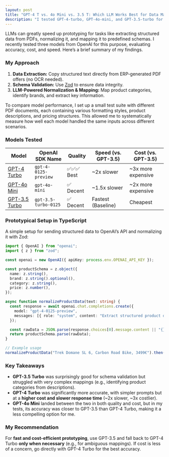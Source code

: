 ```yaml
---
layout: post
title: "GPT-4 T vs. 4o Mini vs. 3.5 T: Which LLM Works Best for Data Mapping?"
description: "I tested GPT-4-turbo, GPT-4o-mini, and GPT-3.5-turbo for structured data extraction. Learn how to balance accuracy, speed, and cost in AI-driven workflows."
---
```


LLMs can greatly speed up prototyping for tasks like extracting structured data from PDFs, normalizing it, and mapping it to predefined schemas. I recently tested three models from OpenAI for this purpose, evaluating accuracy, cost, and speed. Here’s a brief summary of my findings.  

### My Approach  
1. **Data Extraction:** Copy structured text directly from ERP-generated PDF offers (no OCR needed).  
2. **Schema Validation:** Use [Zod](https://zod.dev/) to ensure data integrity.  
3. **LLM-Powered Normalization & Mapping:** Map product categories, identify brands, and extract key information.  

To compare model performance, I set up a small test suite with different PDF documents, each containing various formatting styles, product descriptions, and pricing structures. This allowed me to systematically measure how well each model handled the same inputs across different scenarios.  

### Models Tested  

| Model | OpenAI SDK Name | Quality | Speed (vs. GPT-3.5) | Cost (vs. GPT-3.5) |  
|-------|-----------------|---------|---------------------|---------------------|  
| [GPT-4 Turbo](https://platform.openai.com/docs/models/gpt-4-turbo) | `gpt-4-0125-preview` | ✅✅✅ Best | ~2x slower | ~3x more expensive |  
| [GPT-4o Mini](https://platform.openai.com/docs/models/gpt-4o) | `gpt-4o-mini` | ✅ Decent | ~1.5x slower | ~2x more expensive |  
| [GPT-3.5 Turbo](https://platform.openai.com/docs/models/gpt-3-5) | `gpt-3.5-turbo-0125` | ✅ Decent | Fastest (Baseline) | Cheapest |

### Prototypical Setup in TypeScript  
A simple setup for sending structured data to OpenAI’s API and normalizing it with Zod:  

```typescript
import { OpenAI } from "openai";
import { z } from "zod";

const openai = new OpenAI({ apiKey: process.env.OPENAI_API_KEY });

const productSchema = z.object({
  name: z.string(),
  brand: z.string().optional(),
  category: z.string(),
  price: z.number(),
});

async function normalizeProductData(text: string) {
  const response = await openai.chat.completions.create({
    model: "gpt-4-0125-preview",
    messages: [{ role: "system", content: "Extract structured product data from this text." }, { role: "user", content: text }],
  });

  const rawData = JSON.parse(response.choices[0].message.content || "{}");
  return productSchema.parse(rawData);
}

// Example usage
normalizeProductData("Trek Domane SL 6, Carbon Road Bike, 3499€").then(console.log).catch(console.error);
```

### Key Takeaways  
- **GPT-3.5 Turbo** was surprisingly good for schema validation but struggled with very complex mappings (e.g., identifying product categories from descriptions).  
- **GPT-4 Turbo** was significantly more accurate, with simpler prompts but at a **higher cost and slower response time** (~2x slower, ~3x costlier).  
- **GPT-4o Mini** landed between the two in both quality and cost, but in my tests, its accuracy was closer to GPT-3.5 than GPT-4 Turbo, making it a less compelling option for me.  

### My Recommendation  
For **fast and cost-efficient prototyping**, use GPT-3.5 and fall back to GPT-4 Turbo **only when necessary** (e.g., for ambiguous mappings). If cost is less of a concern, go directly with GPT-4 Turbo for the best accuracy.  
